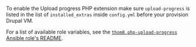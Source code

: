 To enable the Upload progress PHP extension make sure `upload-progress` is listed in the list of `installed_extras` inside `config.yml` before your provision Drupal VM.

For a list of available role variables, see the [`thom8.php-upload-progress` Ansible role's README](https://github.com/thom8/ansible-role-php-upload-progress#readme).
